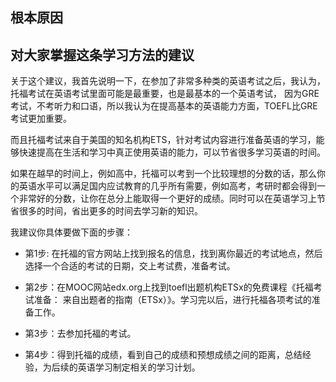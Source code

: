 ## 根本原因

## 对大家掌握这条学习方法的建议

关于这个建议，我首先说明一下，在参加了非常多种类的英语考试之后，我认为，托福考试在英语考试里面可能是最重要，也是最基本的一个英语考试，
因为GRE考试，不考听力和口语，所以我认为在提高基本的英语能力方面，TOEFL比GRE考试更加重要。

而且托福考试来自于美国的知名机构ETS，针对考试内容进行准备英语的学习，能够快速提高在生活和学习中真正使用英语的能力，可以节省很多学习英语的时间。

如果在越早的时间上，例如高中，托福可以考到一个比较理想的分数的话，那么你的英语水平可以满足国内应试教育的几乎所有需要，例如高考，考研时都会得到一个非常好的分数，让你在总分上能取得一个更好的成绩。同时可以在英语学习上节省很多的时间，省出更多的时间去学习新的知识。

我建议你具体要做下面的步骤：

- 第1步: 在托福的官方网站上找到报名的信息，找到离你最近的考试地点，然后选择一个合适的考试的日期，交上考试费，准备考试。

- 第2步：在MOOC网站edx.org上找到toefl出题机构ETSx的免费课程《托福考试准备： 来自出题者的指南（ETSx）》。学习完以后，进行托福各项考试的准备工作。

- 第3步：去参加托福的考试。

- 第4步：得到托福的成绩，看到自己的成绩和预想成绩之间的距离，总结经验，为后续的英语学习制定相关的学习计划。
